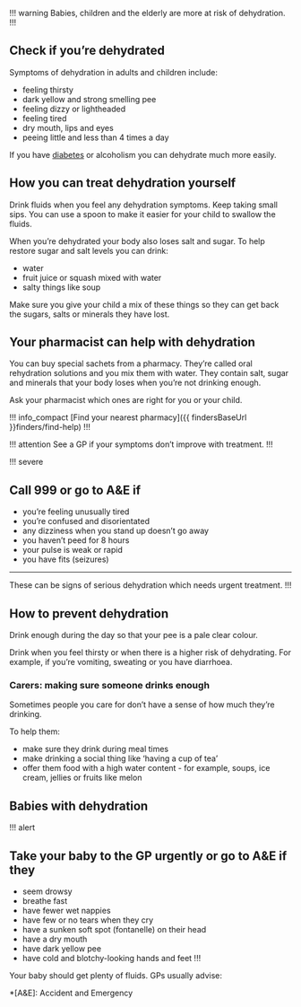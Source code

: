 !!! warning
  Babies, children and the elderly are more at risk of dehydration. 
!!!

## Check if you’re dehydrated

Symptoms of dehydration in adults and children include: 

- feeling thirsty
- dark yellow and strong smelling pee 
- feeling dizzy or lightheaded 
- feeling tired
- dry mouth, lips and eyes
- peeing little and less than 4 times a day

If you have [diabetes](/conditions/type-2-diabetes/check-if-you-have-it) or alcoholism
you can dehydrate much more easily. 

## How you can treat dehydration yourself

Drink fluids when you feel any dehydration symptoms. Keep taking small sips. You can use a spoon to make it easier
for your child to swallow the fluids.

When you’re dehydrated your body also loses salt and sugar. To help restore sugar and salt levels you can drink: 

- water
- fruit juice or squash mixed with water
- salty things like soup 

Make sure you give your child a mix of these things so they can get back the sugars, salts or minerals they have lost. 

## Your pharmacist can help with dehydration

You can buy special sachets from a pharmacy. They’re called oral rehydration solutions and you mix them with water.
They contain salt, sugar and minerals that your body loses when you’re not drinking enough. 

Ask your pharmacist which ones are right for you or your child. 

!!! info_compact
  [Find your nearest pharmacy]({{ findersBaseUrl }}finders/find-help) 
!!!

!!! attention
  See a GP if your symptoms don’t improve with treatment. 
!!!

!!! severe
  ## Call 999 or go to A&E if  
  
  - you’re feeling unusually tired
  - you’re confused and disorientated 
  - any dizziness when you stand up doesn’t go away
  - you haven’t peed for 8 hours
  - your pulse is weak or rapid
  - you have fits (seizures)
  
  ***
  These can be signs of serious dehydration which needs urgent treatment.
!!!

## How to prevent dehydration

Drink enough during the day so that your pee is a pale clear colour.

Drink when you feel thirsty or when there is a higher risk of dehydrating. For example, if you’re vomiting, sweating or you have diarrhoea. 

### Carers: making sure someone drinks enough

Sometimes people you care for don’t have a sense of how much they’re drinking.

To help them: 

- make sure they drink during meal times
- make drinking a social thing like ‘having a cup of tea’
- offer them food with a high water content - for example, soups, ice cream, jellies or fruits like melon

## Babies with dehydration

!!! alert
  ## Take your baby to the GP urgently or go to A&E if they
  
  - seem drowsy
  - breathe fast
  - have fewer wet nappies
  - have few or no tears when they cry
  - have a sunken soft spot (fontanelle) on their head
  - have a dry mouth
  - have dark yellow pee 
  - have cold and blotchy-looking hands and feet
!!!

Your baby should get plenty of fluids. GPs usually advise:  

*[A&E]: Accident and Emergency
